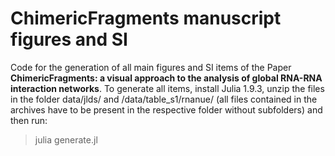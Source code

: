 # ChimericFragments manuscript figures and SI
Code for the generation of all main figures and SI items of the Paper **ChimericFragments: a visual approach to the analysis of global RNA-RNA interaction networks**. To generate all items, install Julia 1.9.3, unzip the files in the folder data/jlds/ and /data/table_s1/rnanue/ (all files contained in the archives have to be present in the respective folder without subfolders) and then run:

> julia generate.jl
